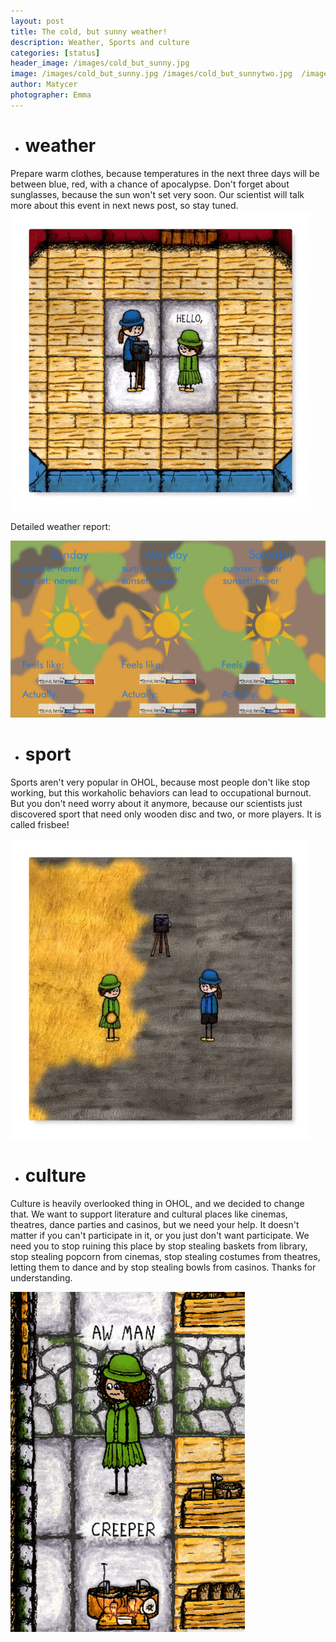 ```yaml
---
layout: post
title: The cold, but sunny weather!
description: Weather, Sports and culture
categories: [status]
header_image: /images/cold_but_sunny.jpg
image: /images/cold_but_sunny.jpg /images/cold_but_sunnytwo.jpg  /images/sports_frisby.webp /images/weather_1.webp /images/creaper.webp 
author: Matycer
photographer: Emma
---
```


* # weather

Prepare warm clothes, because temperatures in the next three days will be between blue, red, with a chance of apocalypse. Don't forget about sunglasses, because the sun won't set very soon. Our scientist will talk more about this event in next news post, so stay tuned.
![image](/images/weather_1.webp)

Detailed weather report:

![image](/images/cold_but_sunnytwo.jpg)

* # sport
Sports aren't very popular in OHOL, because most people don't like stop working, but this workaholic behaviors can lead to occupational burnout. But you don't need worry about it anymore, because our scientists just discovered sport that need only wooden disc and two, or more players. It is called frisbee!

![image](/images/sports_frisby.webp)

* # culture
Culture is heavily overlooked thing in OHOL, and we decided to change that. We want to support literature and cultural places like cinemas, theatres, dance parties and casinos, but we need your help. It doesn't matter if you can't participate in it, or you just don't want participate. We need you to stop ruining this place by stop stealing baskets from library, stop stealing popcorn from cinemas, stop stealing costumes from theatres, letting them to dance and by stop stealing bowls from casinos. Thanks for understanding.

![image](/images/creaper.webp)